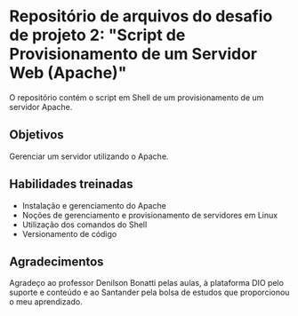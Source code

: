 # Repositório de arquivos do desafio de projeto 2: "Script de Provisionamento de um Servidor Web (Apache)"

O repositório contém o script em Shell de um provisionamento de um servidor Apache.

## Objetivos

Gerenciar um servidor utilizando o Apache.

## Habilidades treinadas
- Instalação e gerenciamento do Apache
- Noções de gerenciamento e provisionamento de servidores em Linux
- Utilização dos comandos do Shell
- Versionamento de código

## Agradecimentos

Agradeço ao professor Denilson Bonatti pelas aulas, à plataforma DIO pelo suporte e conteúdo e ao Santander pela bolsa de estudos que proporcionou o meu aprendizado.
